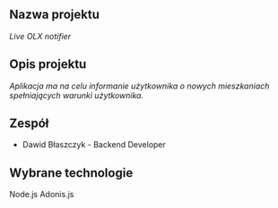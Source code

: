 ## Nazwa projektu
<i>Live OLX notifier</i>

## Opis projektu
<i> Aplikacja ma na celu informanie użytkownika o nowych mieszkaniach spełniających warunki użytkownika. </i>

## Zespół
- Dawid Błaszczyk - Backend Developer

## Wybrane technologie
Node.js
Adonis.js


